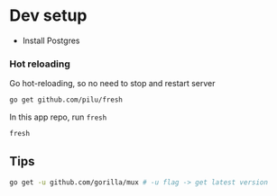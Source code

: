 # Dev setup

* Install Postgres

### Hot reloading

Go hot-reloading, so no need to stop and restart server

```bash
go get github.com/pilu/fresh
```

In this app repo, run `fresh`

```bash
fresh
```

## Tips

```bash
go get -u github.com/gorilla/mux # -u flag -> get latest version
```
